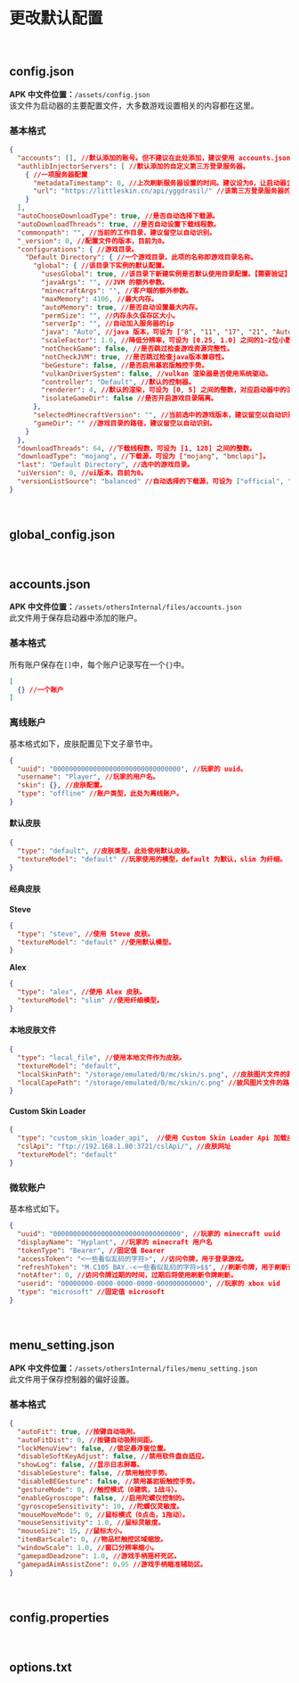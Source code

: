 # 更改默认配置

<div><br></div>

## config.json

**APK 中文件位置：**`/assets/config.json`  
该文件为启动器的主要配置文件，大多数游戏设置相关的内容都在这里。

### 基本格式

```json
{
  "accounts": [], //默认添加的账号。但不建议在此处添加，建议使用 accounts.json。
  "authlibInjectorServers": [ //默认添加的自定义第三方登录服务器。
    { //一项服务器配置
      "metadataTimestamp": 0, //上次刷新服务器设置的时间。建议设为0，让启动器立即刷新。
      "url": "https://littleskin.cn/api/yggdrasil/" //该第三方登录服务器的网址。
    }
  ],
  "autoChooseDownloadType": true, //是否自动选择下载源。
  "autoDownloadThreads": true, //是否自动设置下载线程数。
  "commonpath": "", //当前的工作目录，建议留空以自动识别。
  "_version": 0, //配置文件的版本，目前为0。
  "configurations": { //游戏目录。
    "Default Directory": { //一个游戏目录，此项的名称即游戏目录名称。
      "global": { //该目录下实例的默认配置。
        "usesGlobal": true, //该目录下新建实例是否默认使用目录配置。【需要验证】
        "javaArgs": "", //JVM 的额外参数。
        "minecraftArgs": "", //客户端的额外参数。
        "maxMemory": 4106, //最大内存。
        "autoMemory": true, //是否自动设置最大内存。
        "permSize": "", //内存永久保存区大小。
        "serverIp": "", //自动加入服务器的ip
        "java": "Auto", //java 版本，可设为 ["8", "11", "17", "21", "Auto"]
        "scaleFactor": 1.0, //降低分辨率，可设为 [0.25, 1.0] 之间的1~2位小数。
        "notCheckGame": false, //是否跳过检查游戏资源完整性。
        "notCheckJVM": true, //是否跳过检查java版本兼容性。
        "beGesture": false, //是否启用基岩版触控手势。
        "vulkanDriverSystem": false, //vulkan 渲染器是否使用系统驱动。
        "controller": "Default", //默认的控制器。
        "renderer": 4, //默认的渲染，可设为 [0, 5] 之间的整数，对应启动器中的渲染器列表。
        "isolateGameDir": false //是否开启游戏目录隔离。
      },
      "selectedMinecraftVersion": "", //当前选中的游戏版本，建议留空以自动识别。
      "gameDir": "" //游戏目录的路径，建议留空以自动识别。
    }
  },
  "downloadThreads": 64, //下载线程数，可设为 [1, 128] 之间的整数。
  "downloadType": "mojang", //下载源，可设为 ["mojang", "bmclapi"]。
  "last": "Default Directory", //选中的游戏目录。
  "uiVersion": 0, //ui版本，目前为0。
  "versionListSource": "balanced" //自动选择的下载源，可设为 ["official", "balanced", "mirror"]。
}
```

<div><br></div>

## global_config.json


<div><br></div>

## accounts.json

**APK 中文件位置：**`/assets/othersInternal/files/accounts.json`  
此文件用于保存启动器中添加的账户。

### 基本格式

所有账户保存在`[]`中，每个账户记录写在一个`{}`中。
```json
[
  {} //一个账户
]
```

### 离线账户

基本格式如下，皮肤配置见下文子章节中。
```json
{
  "uuid": "00000000000000000000000000000000", //玩家的 uuid。
  "username": "Player", //玩家的用户名。
  "skin": {}, //皮肤配置。
  "type": "offline" //账户类型，此处为离线账户。
}
```

#### 默认皮肤

```json
{
  "type": "default", //皮肤类型，此处使用默认皮肤。
  "textureModel": "default" //玩家使用的模型，default 为默认，slim 为纤细。
}
```

#### 经典皮肤

**Steve**
```json
{
  "type": "steve", //使用 Steve 皮肤。
  "textureModel": "default" //使用默认模型。
}
```

**Alex**
```json
{
  "type": "alex", //使用 Alex 皮肤。
  "textureModel": "slim" //使用纤细模型。
}
```

#### 本地皮肤文件

```json
{
  "type": "local_file", //使用本地文件作为皮肤。
  "textureModel": "default",
  "localSkinPath": "/storage/emulated/0/mc/skin/s.png", //皮肤图片文件的路径。
  "localCapePath": "/storage/emulated/0/mc/skin/c.png" //披风图片文件的路径。
}
```

#### Custom Skin Loader

```json
{
  "type": "custom_skin_loader_api",  //使用 Custom Skin Loader Api 加载皮肤。
  "cslApi": "ftp://192.168.1.80:3721/cslApi/", //皮肤网址
  "textureModel": "default"
}
```

### 微软账户

基本格式如下。
```json
{
  "uuid": "00000000000000000000000000000000", //玩家的 minecraft uuid
  "displayName": "Hyplant", //玩家的 minecraft 用户名
  "tokenType": "Bearer", //固定值 Bearer
  "accessToken": "<一些看似乱码的字符>", //访问令牌，用于登录游戏。
  "refreshToken": "M.C105_BAY.-<一些看似乱码的字符>$$", //刷新令牌，用于刷新访问令牌。
  "notAfter": 0, //访问令牌过期的时间，过期后将使用刷新令牌刷新。
  "userid": "00000000-0000-0000-0000-000000000000", //玩家的 xbox uid
  "type": "microsoft" //固定值 microsoft
}
```

<div><br></div>

## menu_setting.json

**APK 中文件位置：**`/assets/othersInternal/files/menu_setting.json`  
此文件用于保存控制器的偏好设置。

### 基本格式

```json
{
  "autoFit": true, //按键自动吸附。
  "autoFitDist": 0, //按键自动吸附间距。
  "lockMenuView": false, //锁定悬浮窗位置。
  "disableSoftKeyAdjust": false, //禁用软件盘自适应。
  "showLog": false, //显示日志屏幕。
  "disableGesture": false, //禁用触控手势。
  "disableBEGesture": false, //禁用基岩板触控手势。
  "gestureMode": 0, //触控模式（0建筑，1战斗）。
  "enableGyroscope": false, //启用陀螺仪控制的。
  "gyroscopeSensitivity": 10, //陀螺仪灵敏度。
  "mouseMoveMode": 0, //鼠标模式（0点击，1拖动）。
  "mouseSensitivity": 1.0, //鼠标灵敏度。
  "mouseSize": 15, //鼠标大小。
  "itemBarScale": 0, //物品栏触控区域缩放。
  "windowScale": 1.0, //窗口分辨率缩小。
  "gamepadDeadzone": 1.0, //游戏手柄摇杆死区。
  "gamepadAimAssistZone": 0.95 //游戏手柄瞄准辅助区。
}
```

<div><br></div>

## config.properties


<div><br></div>

## options.txt

